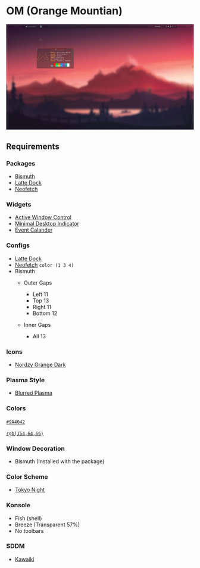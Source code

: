 # OM (Orange Mountian)
![OM](https://github.com/mate-codes/mates-rice-collection/blob/main/screenshot/OM-screenshot.png)
## Requirements

### Packages
- [Bismuth](https://github.com/Bismuth-Forge/bismuth)
- [Latte Dock](https://github.com/KDE/latte-dock)
- [Neofetch](https://github.com/dylanaraps/neofetch)

### Widgets
- [Active Window Control](https://store.kde.org/p/998910)
- [Minimal Desktop Indicator](https://store.kde.org/p/1878511)
- [Event Calander](https://store.kde.org/p/998901)

### Configs
- [Latte Dock](https://github.com/mate-codes/mates-rice-collection/blob/main/KDE/Rices/OM/OM.layout.latte)
- [Neofetch](https://github.com/mate-codes/mates-rice-collection/blob/main/KDE/Rices/OM/config.conf)  `color (1 3 4)`
- Bismuth
  - Outer Gaps
      - Left 11
      - Top 13
      - Right 11
      - Bottom 12
   
  - Inner Gaps
      - All 13

### Icons
- [Nordzy Orange Dark](https://store.kde.org/p/1686927)

### Plasma Style
- [Blurred Plasma](https://store.kde.org/p/1646173)

### Colors
[`#9A4042`](https://www.color-hex.com/color/9a4042)

[`rgb(154,64,66)`](https://www.color-hex.com/color/9a4042)

### Window Decoration
- Bismuth (Installed with the package)

### Color Scheme
- [Tokyo Night](https://store.kde.org/p/2053460)

### Konsole
- Fish (shell)
- Breeze (Transparent 57%)
- No toolbars

### SDDM
- [Kawaiki](https://www.pling.com/p/1602837)
